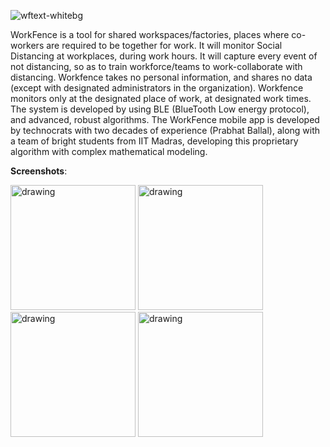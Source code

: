 ![wftext-whitebg](https://github.com/omkarpatil18/workfence/assets/16060082/eff8c3e1-661c-4549-9abe-e064e1973dbb)


WorkFence is a tool for shared workspaces/factories, places where co-workers are required to be together for work. It will monitor Social Distancing at workplaces, during work hours. It will capture every event of not distancing, so as to train workforce/teams to work-collaborate with distancing. Workfence takes no personal information, and shares no data (except with designated administrators in the organization). Workfence monitors only at the designated place of work, at designated work times. The system is developed by using BLE (BlueTooth Low energy protocol), and advanced, robust algorithms. The WorkFence mobile app is developed by technocrats with two decades of experience (Prabhat Ballal), along with a team of bright students from IIT Madras, developing this proprietary algorithm with complex mathematical modeling. 
 

**Screenshots**:

<img src="https://github.com/omkarpatil18/workfence/assets/16060082/42ffdfd1-2739-4abc-b7cb-32cf20258f8a" alt="drawing" width="200"/>

<img src="https://github.com/omkarpatil18/workfence/assets/16060082/3b15aa4c-8e55-4cbe-97b1-ed7e0ca1a8af" alt="drawing" width="200"/>

<img src="https://github.com/omkarpatil18/workfence/assets/16060082/bd843ca3-64a2-428f-b629-4f004df68098)https://github.com/omkarpatil18/workfence/assets/16060082/bd843ca3-64a2-428f-b629-4f004df68098" alt="drawing" width="200"/>

<img src="https://github.com/omkarpatil18/workfence/assets/16060082/b9de34e4-16e4-4e24-8a25-9aeebfa9a5d3" alt="drawing" width="200"/>
